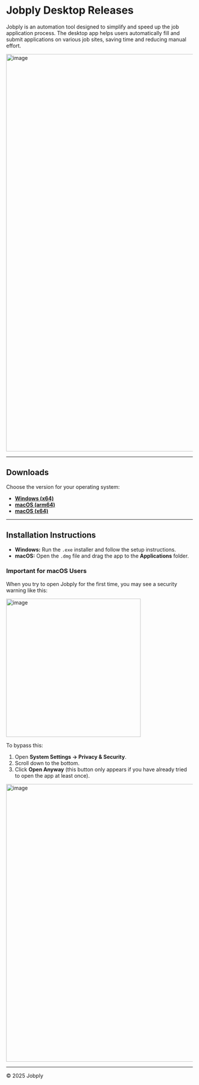 # Jobply Desktop Releases

Jobply is an automation tool designed to simplify and speed up the job application process. The desktop app helps users automatically fill and submit applications on various job sites, saving time and reducing manual effort.

<img width="1708" height="1072" alt="image" src="https://github.com/user-attachments/assets/4de5620b-d860-493c-abf4-636f804131cb" />

---

## Downloads

Choose the version for your operating system:

- **[Windows (x64)](https://github.com/Jobply/jobply-desktop-releases/releases/latest/download/Jobply-Setup.exe)**  
- **[macOS (arm64)](https://github.com/Jobply/jobply-desktop-releases/releases/latest/download/Jobply-arm64.dmg)**  
- **[macOS (x64)](https://github.com/Jobply/jobply-desktop-releases/releases/latest/download/Jobply-x64.dmg)**  

---

## Installation Instructions

- **Windows:** Run the `.exe` installer and follow the setup instructions.  
- **macOS:** Open the `.dmg` file and drag the app to the **Applications** folder.  

### Important for macOS Users

When you try to open Jobply for the first time, you may see a security warning like this:  

<img width="363" height="373" alt="image" src="https://github.com/user-attachments/assets/01eb6f7b-cf91-4062-af69-76d5cd08548b" />

To bypass this:  
1. Open **System Settings → Privacy & Security**.  
2. Scroll down to the bottom.  
3. Click **Open Anyway** (this button only appears if you have already tried to open the app at least once).

<img width="835" height="749" alt="image" src="https://github.com/user-attachments/assets/1a7e6d0f-13e3-449c-b4b7-f132a8a98618" />


---

© 2025 Jobply
